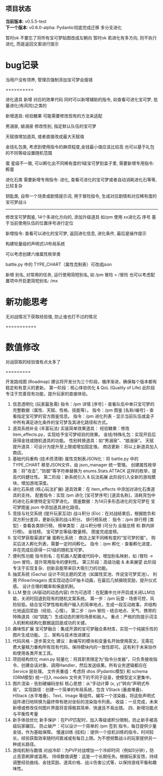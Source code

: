 ## 项目状态
**当前版本**: v0.5.5-test  
**下一个版本**: v0.6.0-alpha: Pydantic彻底完成迁移  多分支进化


暂时ok 不要忘了将所有宝可梦贴图改成左朝向
暂时ok 若进化有多方向, 则不执行进化, 而是返回文案进行提示

bug记录
==========
当用户没有领养, 管理员强制添加宝可梦会报错


==========


进化道具 新增 对应的效果代码
同时可以新增辅助的指令, 如查看可进化宝可梦, 批量进化(有风险)之类的

新增道具:
经验糖果 可能需要修改现有的方法来适配

男溺泉, 娘溺泉  修改性别, 指定默认队伍的宝可梦

天赋值增加道具, 或者直接改成最大天赋值

金钱礼包类, 考虑到使用指令的麻烦程度,金钱最小值应该比较高
也可以基于礼包的不同等级设置随机范围

蛋 星级不一致, 可以孵化出不同稀有度的1级宝可梦到盒子里, 需要新增专用指令: 孵蛋

进化石类 需要新增专用指令: 进化, 查看可进化的宝可梦或者自动消耗进化石等等, 比较复杂

钥匙类, 自带一个场景或剧情提示词, 用于冒险指令, 生成对应剧情和对应稀有度的宝可梦战斗

-------------


修改宝可梦图鉴, 14个多进化方向的, 添加升级道具
如/pm 使用 xx进化石 序号
基于当前使用队伍的位置序号进行定位


新增指令:
查看可以进化的宝可梦, 返回进化信息, 进化条件, 最后是操作提示

构建轻量级的声明式UI布局系统

可以考虑创建六维属性枚举类

battle.py 中的 TYPE_CHART（属性克制表）可改成json

新增 别名, 对常用的任务, 运行使用简短别名, 如 /pm 冒险 = /冒险
也可以考虑配置项中开启更简短别名: /mx

新功能思考
===========
无对战情况下获取经验值, 防止谁也打不过的情况

===========


数值修改
=========
对战获取的经验值有点太多了

=========




开发路线图 (Roadmap)
建议将开发分为三个阶段，循序渐进，确保每个版本都有稳定和有意义的更新。
第一阶段：核心体验优化 & QoL (Quality of Life)
此阶段专注于完善现有功能，提升玩家的直接体验。
1. 信息透明化 (玩家最急需)
指令：/pm 详情 [序号] - 查看队伍中单只宝可梦的完整数据（属性、天赋、性格、技能等）。
指令：/pm 图鉴 [名称/编号] - 查看指定宝可梦的官方图鉴信息。
指令：/pm 进化列表 - 显示当前队伍或盒子中所有满足进化条件的宝可梦及其进化路径和方式。
2. 道具系统补全 (丰富玩法)
实装简单效果道具：
经验糖果：修改 item_effects.py，实现给予宝可梦经验的效果。
金钱/特殊礼包：实现开启后获得金钱或随机道具的功能。
性别转换道具：如“男溺泉”、“娘溺泉”。
天赋提升道具：可设计为提升至上限或增加固定值。
商店更新：将以上新道具加入商店。
3. 基础代码重构 (技术债清理)
属性克制表JSON化：将 battle.py 中的 TYPE_CHART 移至JSON文件，由 json_manager 统一管理。
创建属性枚举类：将"攻击", "防御"等字符串替换为 enums.Stats.ATTACK 这样的枚举，提高代码健壮性。
第二阶段：新系统引入 & 玩法拓展
此阶段引入全新的游戏模块，增加游戏深度。
1. 进化石系统 (核心玩法扩展)
道具效果：在 item_effects 中添加对进化石类道具的支持。
配套指令：实现 /pm 进化 [宝可梦序号] [道具名称]，消耗背包中的进化石来使特定宝可梦进化。
图鉴数据：为14只多形态进化的宝可梦在 宝可梦图鉴.json 中添加道具进化路径。
2. 竞技与社交系统 (提升玩家互动)
战斗积分 (Elo)：在对战结束后，根据胜负和双方积分差异，更新玩家的战斗积分。
排行榜系统：
指令：/pm 排行榜 [类型] - 查看各类排行榜。
榜单类型：
战斗积分榜 (可分为 全服总榜 和 群内排行榜)。
金钱榜。
宝可梦总等级/数量榜。
图鉴完成度榜。
3. 宝可梦获取渠道扩展
蛋孵化系统：
商店上架不同稀有度的“宝可梦的蛋”。
购买后进入孵化列表，需要一定时间孵化。
指令：/pm 孵化 - 查看孵化进度，并在完成后获得一只1级的随机宝可梦。
4. 便利性功能
指令别名：在机器人配置或代码中，增加别名映射，如 /冒险 -> /pm 冒险，提升常用指令的便利性。
第三阶段：高级功能 & 未来展望
此阶段专注于实现复杂、创新且能带来巨大吸引力的功能。
1. 抽奖系统 (Gacha)
设计不同主题的奖池（如属性奖池、传说宝可梦奖池）。
利用 Pillow/imageio 库实现动态GIF抽卡动画，在最后几帧揭晓奖励，提升仪式感。
设计合理的概率和保底机制。
2. LLM 整合 (AI驱动的动态内容)
作为可选项：在配置中允许开启或关闭LLM功能，关闭时回退到现有的随机文案系统。
第一步：/pm 玩耍 - 场景可控，风险较低。结合宝可梦性格和用户输入的简单地点，生成一段互动故事，并结构化地返回奖励（经验、心情）。
第二步：/pm 冒险 - 结合地点、天气、携带的特殊道具（如“钥匙”）生成动态的冒险场景和敌人。
重点：严格的防提示词注入机制和结构化数据返回是成功的关键。
3. 趣味性扩展
宝可梦融合：集成开源的宝可梦融合素材库，实现一个纯娱乐性的图片生成功能。
三、架构与技术改进建议
1. 代码风格 - 逐步英文化
建议：新编写的模块和变量名开始使用英文。无需花费大量精力重构所有现有代码，保持模块内的一致性即可。这有利于未来协作和使用各类开发工具。
2. 项目结构优化
main.py 轻量化：将其职责限定为“指令分发器”，只负责接收指令、创建会话对象、调用Handler，然后发送结果。所有业务逻辑都应在 Service 层处理。
文件夹重组：考虑将 dtos (Pydantic模型) 和 schema (ORM模型) 统一归入 models 文件夹下的不同子目录，使模型定义更集中。
3. 图片渲染 - 告别硬编码坐标
核心思想：从“手动计算 (x, y)”转向“声明式布局”。
实现路径：创建一个简单的布局系统，包含 VStack (垂直堆叠)、HStack (水平堆叠)、Text、Image 等组件。编写一个渲染器，将这些声明式组件递归地转换为最终带有绝对坐标的渲染指令列表。
收益：一旦完成，未来新增或修改任何图片界面将变得极其简单、快速且不易出错。
四、新增功能点与平衡性考量
1. 新手体验优化
新手保护：在PVP匹配时，加入等级或积分限制，防止新手被高级玩家碾压。
防止破产：可以设计一个简单的 /pm 签到 指令，每日提供少量金钱，作为基础保障。
慢速训练 (挂机)：提供一个挂机训练的指令，时间较长，经验获取效率随时间衰减或有每日上限。为不想频繁战斗的玩家提供另一种成长路径。
2. 游戏机制与数值
对战冷却：为PVP对战增加一个冷却时间（例如5分钟），防止恶意刷屏或滥用。
持续数值调整：这是一个长期任务。根据玩家反馈，持续调整经验曲线、金钱奖励、道具价格、战斗伤害公式等，以保持游戏平衡和趣味性。